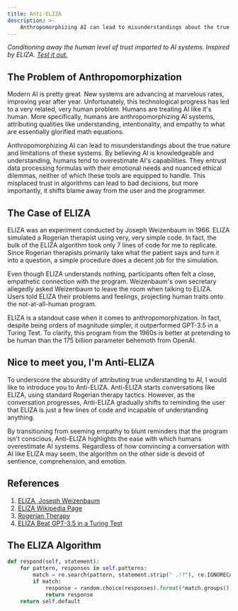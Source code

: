 ```yaml
---
title: Anti-ELIZA
description: >- 
    Anthropomorphizing AI can lead to misunderstandings about the true nature and limitations of these systems. By believing AI is knowledgeable and understanding, humans tend to overestimate AI's capabilities. They entrust data processing formulas with their emotional needs and nuanced ethical dilemmas, neither of which these tools are equipped to handle. This misplaced trust in algorithms can lead to bad decisions, but more importantly, it shifts blame away from the user and the programmer.
---
```


*Conditioning away the human level of trust imparted to AI systems. Inspired by ELIZA. [Test it out.](/anti-eliza/)*

## The Problem of Anthropomorphization

Modern AI is pretty great. New systems are advancing at marvelous rates, improving year after year. Unfortunately, this technological progress has led to a very related, very human problem. Humans are treating AI like it's human. More specifically, humans are anthropomorphizing AI systems, attributing qualities like understanding, intentionality, and empathy to what are essentially glorified math equations.

Anthropomorphizing AI can lead to misunderstandings about the true nature and limitations of these systems. By believing AI is knowledgeable and understanding, humans tend to overestimate AI's capabilities. They entrust data processing formulas with their emotional needs and nuanced ethical dilemmas, neither of which these tools are equipped to handle. This misplaced trust in algorithms can lead to bad decisions, but more importantly, it shifts blame away from the user and the programmer.

## The Case of ELIZA

ELIZA was an experiment conducted by Joseph Weizenbaum in 1966. ELIZA simulated a Rogerian therapist using very, very simple code. In fact, the bulk of the ELIZA algorithm took only 7 lines of code for me to replicate. Since Rogerian therapists primarily take what the patient says and turn it into a question, a simple procedure does a decent job for the simulation. 

Even though ELIZA understands nothing, participants often felt a close, empathetic connection with the program. Weizenbaum's own secretary allegedly asked Weizenbaum to leave the room when talking to ELIZA. Users told ELIZA their problems and feelings, projecting human traits onto the not-at-all-human program.

ELIZA is a standout case when it comes to anthropomorphization. In fact, despite being orders of magnitude simpler, it outperformed GPT-3.5 in a Turing Test. To clarify, this program from the 1960s is better at pretending to be human than the 175 billion parameter behemoth from OpenAI.

## Nice to meet you, I'm Anti-ELIZA

To underscore the absurdity of attributing true understanding to AI, I would like to introduce you to Anti-ELIZA. Anti-ELIZA starts conversations like ELIZA, using standard Rogerian therapy tactics. However, as the conversation progresses, Anti-ELIZA gradually shifts to reminding the user that ELIZA is just a few lines of code and incapable of understanding anything. 

By transitioning from seeming empathy to blunt reminders that the program isn't conscious, Anti-ELIZA highlights the ease with which humans overestimate AI systems. Regardless of how convincing a conversation with AI like ELIZA may seem, the algorithm on the other side is devoid of sentience, comprehension, and emotion.

## References

1. [ELIZA, Joseph Weizenbaum](https://web.stanford.edu/class/cs124/p36-weizenabaum.pdf)
2. [ELIZA Wikipedia Page](https://en.wikipedia.org/wiki/ELIZA)
3. [Rogerian Therapy](https://www.ncbi.nlm.nih.gov/books/NBK589708/)
4. [ELIZA Beat GPT-3.5 in a Turing Test](https://arxiv.org/abs/2310.20216)

## The ELIZA Algorithm

```Python
def respond(self, statement):
    for pattern, responses in self.patterns:
        match = re.search(pattern, statement.strip(" .!?"), re.IGNORECASE)
        if match:
            response = random.choice(responses).format(*match.groups())
            return response
    return self.default
```